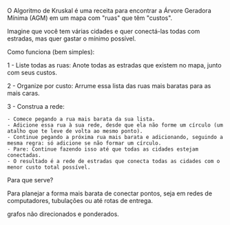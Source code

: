 O Algoritmo de Kruskal é uma receita para encontrar a Árvore Geradora Mínima (AGM) em um mapa com "ruas" que têm "custos".

Imagine que você tem várias cidades e quer conectá-las todas com estradas, mas quer gastar o mínimo possível.

Como funciona (bem simples):

1 - Liste todas as ruas: Anote todas as estradas que existem no mapa, junto com seus custos.

2 - Organize por custo: Arrume essa lista das ruas mais baratas para as mais caras.

3 - Construa a rede:

    - Comece pegando a rua mais barata da sua lista.
    - Adicione essa rua à sua rede, desde que ela não forme um círculo (um atalho que te leve de volta ao mesmo ponto).
    - Continue pegando a próxima rua mais barata e adicionando, seguindo a mesma regra: só adicione se não formar um círculo.
    - Pare: Continue fazendo isso até que todas as cidades estejam conectadas.
    - O resultado é a rede de estradas que conecta todas as cidades com o menor custo total possível.

Para que serve?

Para planejar a forma mais barata de conectar pontos, seja em redes de computadores, tubulações ou até rotas de entrega.



grafos não direcionados e ponderados.